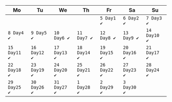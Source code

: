 <table>

<thead>
<tr>
<th>Mo</th>
<th>Tu</th>
<th>We</th>
<th>Th</th>
<th>Fr</th>
<th>Sa</th>
<th>Su</th>
</tr>
</thead>
<tbody>
<tr>
<td></td>
<td></td>
<td></td>
<td></td>
<td><code>5 Day1 ✔️</code></td>
<td><code>6 Day2 ✔️</code></td>
<td><code>7 Day3 ✔️</code></td>
</tr>
<tr>
<td><code>8 Day4 ✔️</code></td>
<td><code>9 Day5 ✔️</code></td>
<td><code>10 Day6 ✔️</code></td>
<td><code>11 Day7 ✔️</code></td>
<td><code>12 Day8 ✔️</code></td>
<td><code>13 Day9 ✔️</code></td>
<td><code>14 Day10 ✔️</code></td>
</tr>
<tr>
<td><code>15 Day11 ✔️</code></td>
<td><code>16 Day12 ✔️</code></td>
<td><code>17 Day13 ✔️</code></td>
<td><code>18 Day14 ✔️</code></td>
<td><code>19 Day15 ✔️</code></td>
<td><code>20 Day16 ✔️</code></td>
<td><code>21 Day17 ✔️</code></td>
</tr>
<tr>
<td><code>22 Day18 ✔️</code></td>
<td><code>23 Day19 ✔️</code></td>
<td><code>24 Day20 ✔️</code></td>
<td><code>25 Day21 ✔️</code></td>
<td><code>26 Day22 ✔️</code></td>
<td><code>27 Day23 ✔️<code></td>
<td><code>28 Day24 ✔️</code></td>
</tr>
<tr>
<td><code>29 Day25 ✔️</code></td>
<td><code>30 Day26 ✔️</code></td>
<td><code>31 Day27 ✔️</code></td>
<td><code>1  Day28 ✔️</code></td>
<td><code>2  Day29 ✔️</code></td>
<td><code>3  Day30 ✔️</code></td>
<td></td>
</tr>
</tbody>

</table>
